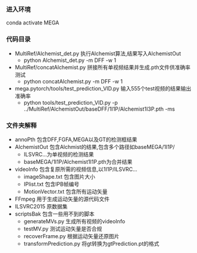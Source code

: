 ### 进入环境
conda activate MEGA

### 代码目录
- MultiRef/Alchemist_det.py 执行Alchemist算法,结果写入AlchemistOut
    - python Alchemist_det.py -m DFF -w 1 
- MultiRef/concatAlchemist.py 拼接所有单视频结果并生成.pth文件供准确率测试
    - python concatAlchemist.py -m DFF -w 1
- mega.pytorch/tools/test_prediction_VID.py 输入555个test视频的结果输出准确率 
    - python tools/test_prediction_VID.py -p ../MultiRef/AlchemistOut/baseDFF/1I1P/Alchemist1I3P.pth -ms



### 文件夹解释
- annoPth 包含DFF,FGFA,MEGA以及GT的检测框结果
- AlchemistOut 包含Alchmist的结果,包含多个路径如baseMEGA/1I1P/
    - ILSVRC...为单视频的检测结果
    - baseMEGA/1I1P/Alchemist1I1P.pth为合并结果
- videoInfo 包含复原所需的视频信息,以1I1P/ILSVRC...
    - imageShape.txt 包含图片大小
    - IPlist.txt 包含IPB帧编号
    - MotionVector.txt 包含所有运动矢量
- FFmpeg 用于生成运动矢量的源代码文件
- ILSVRC2015 原数据集
- scriptsBak 包含一些用不到的脚本
    - generateMVs.py 生成所有视频的videoInfo
    - testMV.py 测试运动矢量是否合规
    - recoverFrame.py 根据运动矢量还原图片
    - transformPrediction.py 将gt转换为gtPrediction.pt的格式